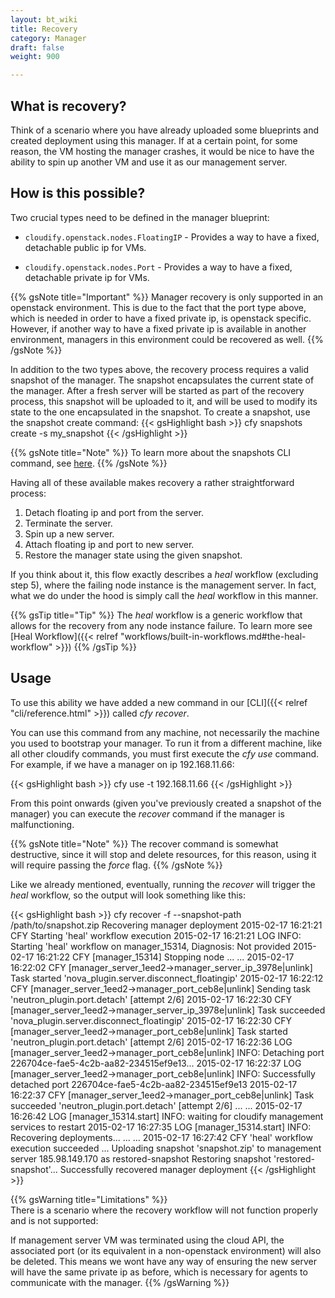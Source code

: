 ```yaml
---
layout: bt_wiki
title: Recovery
category: Manager
draft: false
weight: 900

---
```



## What is recovery?

Think of a scenario where you have already uploaded some blueprints
and created deployment using this manager. If at a certain point, for some
reason, the VM hosting the manager crashes, it would be nice to have the
ability to spin up another VM and use it as our management server.

## How is this possible?

Two crucial types need to be defined in the manager blueprint:

- `cloudify.openstack.nodes.FloatingIP` - Provides a way to have a fixed,
detachable public ip for VMs.

- `cloudify.openstack.nodes.Port` - Provides a way to have a fixed,
detachable private ip for VMs.

{{% gsNote title="Important" %}}
Manager recovery is only supported in an openstack environment. This is due to the fact that the port type above, which is needed in order to have a fixed private ip, is openstack specific.
However, if another way to have a fixed private ip is available in another environment, managers in this environment could be recovered as well.
{{% /gsNote %}}

In addition to the two types above, the recovery process requires a valid snapshot of the manager. The snapshot encapsulates
the current state of the manager. After a fresh server will be started as part of the recovery process,
this snapshot will be uploaded to it, and will be used to modify its state to the one encapsulated in the snapshot.
To create a snapshot, use the snapshot create command:
{{< gsHighlight  bash  >}}
cfy snapshots create -s my_snapshot
{{< /gsHighlight >}}

{{% gsNote title="Note" %}}
To learn more about the snapshots CLI command, see [here](http://cloudify-cli.readthedocs.org/en/3.3/commands.html).
{{% /gsNote %}}

Having all of these available makes recovery a rather straightforward
process:

1. Detach floating ip and port from the server.
2. Terminate the server.
3. Spin up a new server.
4. Attach floating ip and port to new server.
5. Restore the manager state using the given snapshot.

If you think about it, this flow exactly describes a *heal* workflow (excluding step 5), where
the failing node instance is the management server.
In fact, what we do under the hood is simply call the *heal* workflow in
this manner.

{{% gsTip title="Tip" %}}
The *heal* workflow is a generic workflow that allows for the recovery from
any node instance failure. To learn more see [Heal Workflow]({{< relref "workflows/built-in-workflows.md#the-heal-workflow" >}})
{{% /gsTip %}}

## Usage

To use this ability we have added a new command in our [CLI]({{< relref "cli/reference.html" >}}) called *cfy recover*.

You can use this command from any machine, not necessarily the machine you
used to bootstrap your manager. To run it from a different
machine, like all other cloudify commands, you must first execute the *cfy
use* command.
For example, if we have a manager on ip 192.168.11.66:

{{< gsHighlight  bash  >}}
cfy use -t 192.168.11.66
{{< /gsHighlight >}}

From this point onwards (given you've previously created a snapshot of
the manager) you can execute the *recover* command if the manager
is malfunctioning.

{{% gsNote title="Note" %}}
The recover command is somewhat destructive, since it will stop and delete
resources, for this reason, using it will require passing the *force* flag.
{{% /gsNote %}}

Like we already mentioned, eventually, running the *recover*
will trigger the *heal* workflow, so the output will look something like this:

{{< gsHighlight  bash  >}}
cfy recover -f --snapshot-path /path/to/snapshot.zip
Recovering manager deployment
2015-02-17 16:21:21 CFY <manager> Starting 'heal' workflow execution
2015-02-17 16:21:21 LOG <manager> INFO: Starting 'heal' workflow on manager_15314, Diagnosis: Not provided
2015-02-17 16:21:22 CFY <manager> [manager_15314] Stopping node
...
...
2015-02-17 16:22:02 CFY <manager> [manager_server_1eed2->manager_server_ip_3978e|unlink] Task started 'nova_plugin.server.disconnect_floatingip'
2015-02-17 16:22:12 CFY <manager> [manager_server_1eed2->manager_port_ceb8e|unlink] Sending task 'neutron_plugin.port.detach' [attempt 2/6]
2015-02-17 16:22:30 CFY <manager> [manager_server_1eed2->manager_server_ip_3978e|unlink] Task succeeded 'nova_plugin.server.disconnect_floatingip'
2015-02-17 16:22:30 CFY <manager> [manager_server_1eed2->manager_port_ceb8e|unlink] Task started 'neutron_plugin.port.detach' [attempt 2/6]
2015-02-17 16:22:36 LOG <manager> [manager_server_1eed2->manager_port_ceb8e|unlink] INFO: Detaching port 226704ce-fae5-4c2b-aa82-234515ef9e13...
2015-02-17 16:22:37 LOG <manager> [manager_server_1eed2->manager_port_ceb8e|unlink] INFO: Successfully detached port 226704ce-fae5-4c2b-aa82-234515ef9e13
2015-02-17 16:22:37 CFY <manager> [manager_server_1eed2->manager_port_ceb8e|unlink] Task succeeded 'neutron_plugin.port.detach' [attempt 2/6]
...
...
2015-02-17 16:26:42 LOG <manager> [manager_15314.start] INFO: waiting for cloudify management services to restart
2015-02-17 16:27:35 LOG <manager> [manager_15314.start] INFO: Recovering deployments...
...
...
2015-02-17 16:27:42 CFY <manager> 'heal' workflow execution succeeded
...
Uploading snapshot 'snapshot.zip' to management server 185.98.149.170 as restored-snapshot
Restoring snapshot 'restored-snapshot'...
Successfully recovered manager deployment
{{< /gsHighlight >}}


{{% gsWarning title="Limitations" %}}
<br>
There is a scenario where the recovery workflow will not function
properly and is not supported:

If management server VM was terminated using the cloud API, the associated port (or its equivalent in a non-openstack environment) will also be deleted. This means we wont have any way of ensuring the new server will have the same private ip as before, which is necessary for agents to communicate with the manager.
{{% /gsWarning %}}